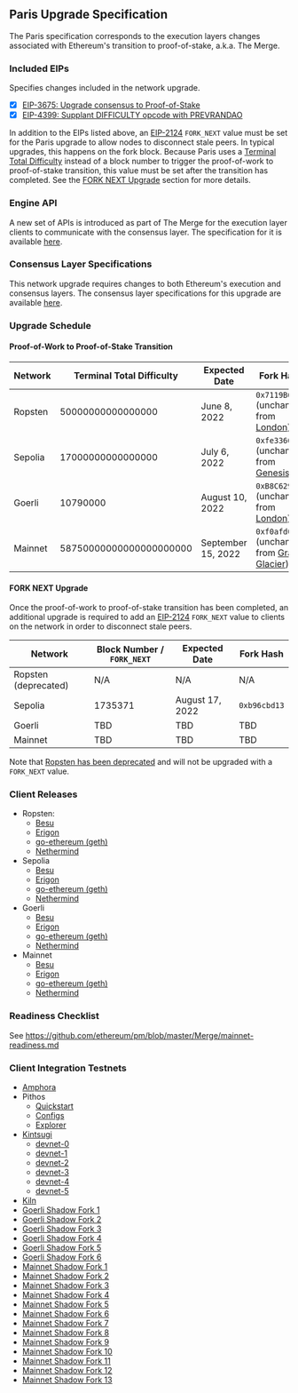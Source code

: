 ## Paris Upgrade Specification

The Paris specification corresponds to the execution layers changes associated with Ethereum's transition to proof-of-stake, a.k.a. The Merge.

### Included EIPs
Specifies changes included in the network upgrade.

  - [x] [EIP-3675: Upgrade consensus to Proof-of-Stake](https://eips.ethereum.org/EIPS/eip-3675)
  - [x] [EIP-4399: Supplant DIFFICULTY opcode with PREVRANDAO](https://eips.ethereum.org/EIPS/eip-4399)

In addition to the EIPs listed above, an [EIP-2124](https://eips.ethereum.org/EIPS/eip-2124) `FORK_NEXT` value must be set for the Paris upgrade to allow nodes to disconnect stale peers. In typical upgrades, this happens on the fork block. Because Paris uses a [Terminal Total Difficulty](https://eips.ethereum.org/EIPS/eip-3675#total-difficulty-triggering-the-upgrade) instead of a block number to trigger the proof-of-work to proof-of-stake transition, this value must be set after the transition has completed. See the [FORK NEXT Upgrade](#fork-next-upgrade) section for more details. 


### Engine API

A new set of APIs is introduced as part of The Merge for the execution layer clients to communicate with the consensus layer. The specification for it is available [here](https://github.com/ethereum/execution-apis/tree/main/src/engine).

### Consensus Layer Specifications

This network upgrade requires changes to both Ethereum's execution and consensus layers. The consensus layer specifications for this upgrade are available [here](https://github.com/ethereum/consensus-specs/tree/dev/specs/bellatrix).

### Upgrade Schedule

#### Proof-of-Work to Proof-of-Stake Transition 

| Network | Terminal Total Difficulty | Expected Date | Fork Hash    |
|---------|------------|---------------|--------------|
| Ropsten | 50000000000000000 | June 8, 2022 | `0x7119B6B3` (unchanged from [London](https://github.com/ethereum/execution-specs/blob/master/network-upgrades/mainnet-upgrades/london.md)) |
| Sepolia | 17000000000000000 | July 6, 2022 | `0xfe3366e7` (unchanged from [Genesis](https://github.com/ethereum/go-ethereum/pull/23730)) |
| Goerli  | 10790000 | August 10, 2022 | `0xB8C6299D` (unchanged from [London](https://github.com/ethereum/execution-specs/blob/master/network-upgrades/mainnet-upgrades/london.md))  |
| Mainnet | 58750000000000000000000 | September 15, 2022 | `0xf0afd0e3` (unchanged from [Gray Glacier](https://github.com/ethereum/execution-specs/blob/master/network-upgrades/mainnet-upgrades/gray-glacier.md)) |

#### FORK NEXT Upgrade 

Once the proof-of-work to proof-of-stake transition has been completed, an additional upgrade is required to add an [EIP-2124](https://eips.ethereum.org/EIPS/eip-2124) `FORK_NEXT` value to clients on the network in order to disconnect stale peers. 

| Network | Block Number / `FORK_NEXT` | Expected Date | Fork Hash |
|---------|------------|---------------|--------------|
| Ropsten (deprecated) | N/A  | N/A | N/A | 
| Sepolia | 1735371 | August 17, 2022 | `0xb96cbd13` | 
| Goerli  | TBD | TBD | TBD | 
| Mainnet | TBD | TBD | TBD |  

Note that [Ropsten has been deprecated](https://blog.ethereum.org/2022/06/21/testnet-deprecation/) and will not be upgraded with a `FORK_NEXT` value. 

### Client Releases

 - Ropsten:
    - [Besu](https://github.com/hyperledger/besu/releases/tag/22.4.2)
    - [Erigon](https://github.com/ledgerwatch/erigon/releases/tag/v2022.05.08)
    - [go-ethereum (geth)](https://github.com/ethereum/go-ethereum/releases/tag/v1.10.18)
    - [Nethermind](https://github.com/NethermindEth/nethermind/releases/tag/1.13.1)
- Sepolia
    - [Besu](https://github.com/hyperledger/besu/releases/tag/22.7.0-RC1)
    - [Erigon](https://github.com/ledgerwatch/erigon/releases/tag/v2022.07.01)
    - [go-ethereum (geth)](https://github.com/ethereum/go-ethereum/releases/tag/v1.10.21)
    - [Nethermind](https://github.com/NethermindEth/nethermind/releases/tag/1.13.4)
- Goerli
    - [Besu](https://github.com/hyperledger/besu/releases/tag/22.7.0-RC3)
    - [Erigon](https://github.com/ledgerwatch/erigon/releases/tag/v2022.07.04)
    - [go-ethereum (geth)](https://github.com/ethereum/go-ethereum/releases/tag/v1.10.21)
    - [Nethermind](https://github.com/NethermindEth/nethermind/releases/tag/1.13.5)
- Mainnet 
    - [Besu](https://github.com/hyperledger/besu/releases/tag/22.7.2)
    - [Erigon](https://github.com/ledgerwatch/erigon/releases/tag/v2022.09.01)
    - [go-ethereum (geth)](https://github.com/ethereum/go-ethereum/releases/tag/v1.10.23)
    - [Nethermind](https://github.com/NethermindEth/nethermind/releases/tag/1.14.1)


### Readiness Checklist

See https://github.com/ethereum/pm/blob/master/Merge/mainnet-readiness.md

### Client Integration Testnets

  - [Amphora](https://hackmd.io/@tvanepps/amphora-milestones)
  - Pithos
    - [Quickstart](https://github.com/parithosh/pithos-lighthouse-geth-quick-start)
    - [Configs](https://github.com/parithosh/consensus-deployment-ansible/blob/master/README.md)
    - [Explorer](https://pithos-explorer.ethdevops.io/)
  - [Kintsugi](https://kintsugi.themerge.dev/)
    - [devnet-0](https://github.com/parithosh/consensus-deployment-ansible/tree/master/merge-devnet-0)
    - [devnet-1](https://github.com/parithosh/consensus-deployment-ansible/tree/master/merge-devnet-1)
    - [devnet-2](https://github.com/parithosh/consensus-deployment-ansible/tree/master/merge-devnet-2)
    - [devnet-3](https://github.com/parithosh/consensus-deployment-ansible/tree/master/merge-devnet-3)
    - [devnet-4](https://github.com/parithosh/consensus-deployment-ansible/tree/master/merge-devnet-4)
    - [devnet-5](https://github.com/parithosh/consensus-deployment-ansible/tree/master/merge-devnet-5)
  - [Kiln](https://kiln.themerge.dev/)
  - [Goerli Shadow Fork 1](https://github.com/parithosh/consensus-deployment-ansible/tree/master/goerli-shadow-fork)
  - [Goerli Shadow Fork 2](https://github.com/parithosh/consensus-deployment-ansible/tree/master/goerli-shadow-fork-2)
  - [Goerli Shadow Fork 3](https://github.com/parithosh/consensus-deployment-ansible/tree/master/goerli-shadow-fork-3)
  - [Goerli Shadow Fork 4](https://github.com/parithosh/consensus-deployment-ansible/tree/master/goerli-shadow-fork-4)
  - [Goerli Shadow Fork 5](https://github.com/parithosh/consensus-deployment-ansible/tree/master/goerli-shadow-fork-5)
  - [Goerli Shadow Fork 6](https://github.com/parithosh/consensus-deployment-ansible/tree/master/goerli-shadow-fork-6)
  - [Mainnet Shadow Fork 1](https://github.com/parithosh/consensus-deployment-ansible/tree/master/mainnet-shadow-fork-1)
  - [Mainnet Shadow Fork 2](https://github.com/parithosh/consensus-deployment-ansible/tree/master/mainnet-shadow-fork-2)
  - [Mainnet Shadow Fork 3](https://github.com/parithosh/consensus-deployment-ansible/tree/master/mainnet-shadow-fork-3)
  - [Mainnet Shadow Fork 4](https://github.com/parithosh/consensus-deployment-ansible/tree/master/mainnet-shadow-fork-4)
  - [Mainnet Shadow Fork 5](https://github.com/parithosh/consensus-deployment-ansible/tree/master/mainnet-shadow-fork-5)
  - [Mainnet Shadow Fork 6](https://github.com/parithosh/consensus-deployment-ansible/tree/master/mainnet-shadow-fork-6)
  - [Mainnet Shadow Fork 7](https://github.com/parithosh/consensus-deployment-ansible/tree/master/mainnet-shadow-fork-7)
  - [Mainnet Shadow Fork 8](https://github.com/parithosh/consensus-deployment-ansible/tree/master/mainnet-shadow-fork-8)
  - [Mainnet Shadow Fork 9](https://github.com/parithosh/consensus-deployment-ansible/tree/master/mainnet-shadow-fork-9)
  - [Mainnet Shadow Fork 10](https://github.com/parithosh/consensus-deployment-ansible/tree/master/mainnet-shadow-fork-10)
  - [Mainnet Shadow Fork 11](https://github.com/parithosh/consensus-deployment-ansible/tree/master/mainnet-shadow-fork-11)
  - [Mainnet Shadow Fork 12](https://github.com/parithosh/consensus-deployment-ansible/tree/master/mainnet-shadow-fork-12)  
  - [Mainnet Shadow Fork 13](https://github.com/parithosh/consensus-deployment-ansible/tree/master/mainnet-shadow-fork-13)  
